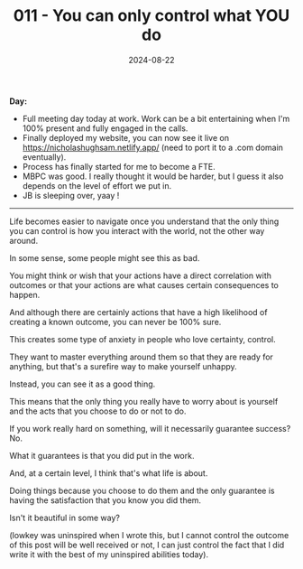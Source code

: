 ﻿---
title: 011 - You can only control what YOU do
date: 2024-08-22
categories: ["daily"]
tags: posts

---
**Day:**  

- Full meeting day today at work. Work can be a bit entertaining when I'm 100% present and fully engaged in the calls.
- Finally deployed my website, you can now see it live on https://nicholashughsam.netlify.app/ (need to port it to a .com domain eventually).
- Process has finally started for me to become a FTE.
- MBPC was good. I really thought it would be harder, but I guess it also depends on the level of effort we put in.
- JB is sleeping over, yaay !
___  

Life becomes easier to navigate once you understand that the only thing you can control is how you interact with the world, not the other way around.

In some sense, some people might see this as bad.

You might think or wish that your actions have a direct correlation with outcomes or that your actions are what causes certain consequences to happen.

And although there are certainly actions that have a high likelihood of creating a known outcome, you can never be 100% sure.

This creates some type of anxiety in people who love certainty, control.

They want to master everything around them so that they are ready for anything, but that's a surefire way to make yourself unhappy.

Instead, you can see it as a good thing.

This means that the only thing you really have to worry about is yourself and the acts that you choose to do or not to do.

If you work really hard on something, will it necessarily guarantee success? No.

What it guarantees is that you did put in the work.

And, at a certain level, I think that's what life is about.

Doing things because you choose to do them and the only guarantee is having the satisfaction that you know you did them.

Isn't it beautiful in some way?

(lowkey was uninspired when I wrote this, but I cannot control the outcome of this post will be well received or not, I can just control the fact that I did write it with the best of my uninspired abilities today).




